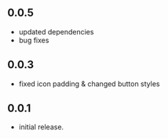 ## 0.0.5

* updated dependencies
* bug fixes

## 0.0.3

* fixed icon padding & changed button styles

## 0.0.1

* initial release.
